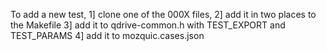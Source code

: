To add a new test,
 1] clone one of the 000X files,
 2] add it in two places to the Makefile
 3] add it to qdrive-common.h with TEST_EXPORT and TEST_PARAMS
 4] add it to mozquic.cases.json

